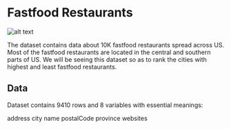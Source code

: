 
<h1>Fastfood Restaurants</h1>

![alt text](http://picz.in/data/media/8/Fast-food.jpg)

The dataset contains data about 10K fastfood restaurants spread across US. Most of the fastfood restaurants are located in the central and southern parts of US. We will be seeing this dataset so as to rank the cities with highest and least fastfood restaurants.

<h2> Data</h2>
Dataset contains 9410 rows and 8 variables with essential meanings:

address 
city 
name 
postalCode 
province 
websites 
